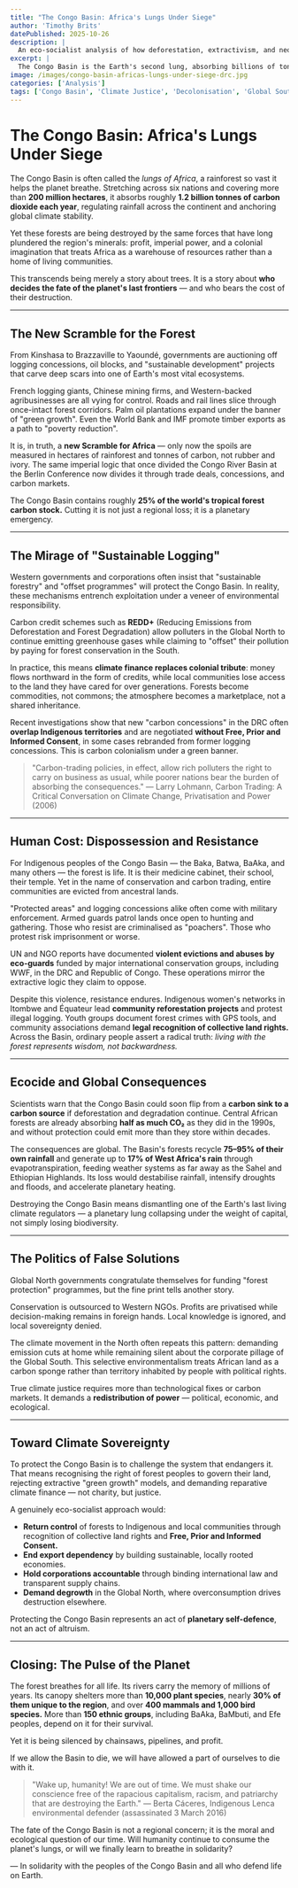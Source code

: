 ```yaml
---
title: "The Congo Basin: Africa's Lungs Under Siege"
author: 'Timothy Brits'
datePublished: 2025-10-26
description: |
  An eco-socialist analysis of how deforestation, extractivism, and neo-colonial conservation threaten the Congo Basin, the planet's second-largest rainforest and a vital climate stabiliser.
excerpt: |
  The Congo Basin is the Earth's second lung, absorbing billions of tonnes of carbon each year. Yet it is being sacrificed for profit, through logging, mining, and false "green" promises. This is not just an environmental crisis; it is a struggle for justice, sovereignty, and survival.
image: /images/congo-basin-africas-lungs-under-siege-drc.jpg
categories: ['Analysis']
tags: ['Congo Basin', 'Climate Justice', 'Decolonisation', 'Global South']
---
```


# The Congo Basin: Africa's Lungs Under Siege

The Congo Basin is often called the _lungs of Africa_, a rainforest so vast it helps the planet breathe. Stretching across six nations and covering more than **200 million hectares**, it absorbs roughly **1.2 billion tonnes of carbon dioxide each year**, regulating rainfall across the continent and anchoring global climate stability.

Yet these forests are being destroyed by the same forces that have long plundered the region's minerals: profit, imperial power, and a colonial imagination that treats Africa as a warehouse of resources rather than a home of living communities.

This transcends being merely a story about trees. It is a story about **who decides the fate of the planet's last frontiers** — and who bears the cost of their destruction.

---

## The New Scramble for the Forest

From Kinshasa to Brazzaville to Yaoundé, governments are auctioning off logging concessions, oil blocks, and "sustainable development" projects that carve deep scars into one of Earth's most vital ecosystems.

French logging giants, Chinese mining firms, and Western-backed agribusinesses are all vying for control. Roads and rail lines slice through once-intact forest corridors. Palm oil plantations expand under the banner of "green growth". Even the World Bank and IMF promote timber exports as a path to "poverty reduction".

It is, in truth, a **new Scramble for Africa** — only now the spoils are measured in hectares of rainforest and tonnes of carbon, not rubber and ivory. The same imperial logic that once divided the Congo River Basin at the Berlin Conference now divides it through trade deals, concessions, and carbon markets.

The Congo Basin contains roughly **25% of the world's tropical forest carbon stock.** Cutting it is not just a regional loss; it is a planetary emergency.

---

## The Mirage of "Sustainable Logging"

Western governments and corporations often insist that "sustainable forestry" and "offset programmes" will protect the Congo Basin. In reality, these mechanisms entrench exploitation under a veneer of environmental responsibility.

Carbon credit schemes such as **REDD+** (Reducing Emissions from Deforestation and Forest Degradation) allow polluters in the Global North to continue emitting greenhouse gases while claiming to "offset" their pollution by paying for forest conservation in the South.

In practice, this means **climate finance replaces colonial tribute**: money flows northward in the form of credits, while local communities lose access to the land they have cared for over generations. Forests become commodities, not commons; the atmosphere becomes a marketplace, not a shared inheritance.

Recent investigations show that new "carbon concessions" in the DRC often **overlap Indigenous territories** and are negotiated **without Free, Prior and Informed Consent**, in some cases rebranded from former logging concessions. This is carbon colonialism under a green banner.

> "Carbon-trading policies, in effect, allow rich polluters the right to carry on business as usual, while poorer nations bear the burden of absorbing the consequences."
> — Larry Lohmann, Carbon Trading: A Critical Conversation on Climate Change, Privatisation and Power (2006)

---

## Human Cost: Dispossession and Resistance

For Indigenous peoples of the Congo Basin — the Baka, Batwa, BaAka, and many others — the forest is life. It is their medicine cabinet, their school, their temple. Yet in the name of conservation and carbon trading, entire communities are evicted from ancestral lands.

"Protected areas" and logging concessions alike often come with military enforcement. Armed guards patrol lands once open to hunting and gathering. Those who resist are criminalised as "poachers". Those who protest risk imprisonment or worse.

UN and NGO reports have documented **violent evictions and abuses by eco-guards** funded by major international conservation groups, including WWF, in the DRC and Republic of Congo. These operations mirror the extractive logic they claim to oppose.

Despite this violence, resistance endures. Indigenous women's networks in Itombwe and Équateur lead **community reforestation projects** and protest illegal logging. Youth groups document forest crimes with GPS tools, and community associations demand **legal recognition of collective land rights.** Across the Basin, ordinary people assert a radical truth: _living with the forest represents wisdom, not backwardness._

---

## Ecocide and Global Consequences

Scientists warn that the Congo Basin could soon flip from a **carbon sink to a carbon source** if deforestation and degradation continue. Central African forests are already absorbing **half as much CO₂** as they did in the 1990s, and without protection could emit more than they store within decades.

The consequences are global. The Basin's forests recycle **75–95% of their own rainfall** and generate up to **17% of West Africa's rain** through evapotranspiration, feeding weather systems as far away as the Sahel and Ethiopian Highlands. Its loss would destabilise rainfall, intensify droughts and floods, and accelerate planetary heating.

Destroying the Congo Basin means dismantling one of the Earth's last living climate regulators — a planetary lung collapsing under the weight of capital, not simply losing biodiversity.

---

## The Politics of False Solutions

Global North governments congratulate themselves for funding "forest protection" programmes, but the fine print tells another story.

Conservation is outsourced to Western NGOs. Profits are privatised while decision-making remains in foreign hands. Local knowledge is ignored, and local sovereignty denied.

The climate movement in the North often repeats this pattern: demanding emission cuts at home while remaining silent about the corporate pillage of the Global South. This selective environmentalism treats African land as a carbon sponge rather than territory inhabited by people with political rights.

True climate justice requires more than technological fixes or carbon markets. It demands a **redistribution of power** — political, economic, and ecological.

---

## Toward Climate Sovereignty

To protect the Congo Basin is to challenge the system that endangers it.
That means recognising the right of forest peoples to govern their land, rejecting extractive "green growth" models, and demanding reparative climate finance — not charity, but justice.

A genuinely eco-socialist approach would:

- **Return control** of forests to Indigenous and local communities through recognition of collective land rights and **Free, Prior and Informed Consent.**
- **End export dependency** by building sustainable, locally rooted economies.
- **Hold corporations accountable** through binding international law and transparent supply chains.
- **Demand degrowth** in the Global North, where overconsumption drives destruction elsewhere.

Protecting the Congo Basin represents an act of **planetary self-defence**, not an act of altruism.

---

## Closing: The Pulse of the Planet

The forest breathes for all life. Its rivers carry the memory of millions of years. Its canopy shelters more than **10,000 plant species**, nearly **30% of them unique to the region**, and over **400 mammals and 1,000 bird species.** More than **150 ethnic groups**, including BaAka, BaMbuti, and Efe peoples, depend on it for their survival.

Yet it is being silenced by chainsaws, pipelines, and profit.

If we allow the Basin to die, we will have allowed a part of ourselves to die with it.

> "Wake up, humanity! We are out of time. We must shake our conscience free of the rapacious capitalism, racism, and patriarchy that are destroying the Earth."
> — Berta Cáceres, Indigenous Lenca environmental defender (assassinated 3 March 2016)

The fate of the Congo Basin is not a regional concern; it is the moral and ecological question of our time.
Will humanity continue to consume the planet's lungs, or will we finally learn to breathe in solidarity?

— In solidarity with the peoples of the Congo Basin and all who defend life on Earth.
